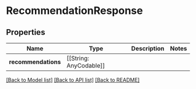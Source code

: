 # RecommendationResponse

## Properties
Name | Type | Description | Notes
------------ | ------------- | ------------- | -------------
**recommendations** | [[String: AnyCodable]] |  | 

[[Back to Model list]](../README.md#documentation-for-models) [[Back to API list]](../README.md#documentation-for-api-endpoints) [[Back to README]](../README.md)


